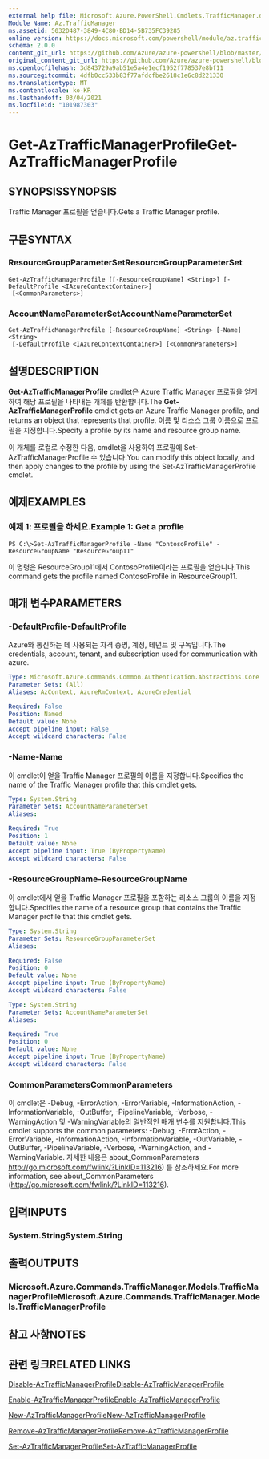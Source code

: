 ```yaml
---
external help file: Microsoft.Azure.PowerShell.Cmdlets.TrafficManager.dll-Help.xml
Module Name: Az.TrafficManager
ms.assetid: 5032D487-3849-4C80-BD14-5B735FC39285
online version: https://docs.microsoft.com/powershell/module/az.trafficmanager/get-aztrafficmanagerprofile
schema: 2.0.0
content_git_url: https://github.com/Azure/azure-powershell/blob/master/src/TrafficManager/TrafficManager/help/Get-AzTrafficManagerProfile.md
original_content_git_url: https://github.com/Azure/azure-powershell/blob/master/src/TrafficManager/TrafficManager/help/Get-AzTrafficManagerProfile.md
ms.openlocfilehash: 3d843729a9ab51e5a4e1ecf1952f778537e8bf11
ms.sourcegitcommit: 4dfb0cc533b83f77afdcfbe2618c1e6c8d221330
ms.translationtype: MT
ms.contentlocale: ko-KR
ms.lasthandoff: 03/04/2021
ms.locfileid: "101987303"
---
```

# <span data-ttu-id="c6736-101">Get-AzTrafficManagerProfile</span><span class="sxs-lookup"><span data-stu-id="c6736-101">Get-AzTrafficManagerProfile</span></span>

## <span data-ttu-id="c6736-102">SYNOPSIS</span><span class="sxs-lookup"><span data-stu-id="c6736-102">SYNOPSIS</span></span>
<span data-ttu-id="c6736-103">Traffic Manager 프로필을 얻습니다.</span><span class="sxs-lookup"><span data-stu-id="c6736-103">Gets a Traffic Manager profile.</span></span>

## <span data-ttu-id="c6736-104">구문</span><span class="sxs-lookup"><span data-stu-id="c6736-104">SYNTAX</span></span>

### <span data-ttu-id="c6736-105">ResourceGroupParameterSet</span><span class="sxs-lookup"><span data-stu-id="c6736-105">ResourceGroupParameterSet</span></span>
```
Get-AzTrafficManagerProfile [[-ResourceGroupName] <String>] [-DefaultProfile <IAzureContextContainer>]
 [<CommonParameters>]
```

### <span data-ttu-id="c6736-106">AccountNameParameterSet</span><span class="sxs-lookup"><span data-stu-id="c6736-106">AccountNameParameterSet</span></span>
```
Get-AzTrafficManagerProfile [-ResourceGroupName] <String> [-Name] <String>
 [-DefaultProfile <IAzureContextContainer>] [<CommonParameters>]
```

## <span data-ttu-id="c6736-107">설명</span><span class="sxs-lookup"><span data-stu-id="c6736-107">DESCRIPTION</span></span>
<span data-ttu-id="c6736-108">**Get-AzTrafficManagerProfile** cmdlet은 Azure Traffic Manager 프로필을 얻게 하여 해당 프로필을 나타내는 개체를 반환합니다.</span><span class="sxs-lookup"><span data-stu-id="c6736-108">The **Get-AzTrafficManagerProfile** cmdlet gets an Azure Traffic Manager profile, and returns an object that represents that profile.</span></span>
<span data-ttu-id="c6736-109">이름 및 리소스 그룹 이름으로 프로필을 지정합니다.</span><span class="sxs-lookup"><span data-stu-id="c6736-109">Specify a profile by its name and resource group name.</span></span>

<span data-ttu-id="c6736-110">이 개체를 로컬로 수정한 다음, cmdlet을 사용하여 프로필에 Set-AzTrafficManagerProfile 수 있습니다.</span><span class="sxs-lookup"><span data-stu-id="c6736-110">You can modify this object locally, and then apply changes to the profile by using the Set-AzTrafficManagerProfile cmdlet.</span></span>

## <span data-ttu-id="c6736-111">예제</span><span class="sxs-lookup"><span data-stu-id="c6736-111">EXAMPLES</span></span>

### <span data-ttu-id="c6736-112">예제 1: 프로필을 하세요.</span><span class="sxs-lookup"><span data-stu-id="c6736-112">Example 1: Get a profile</span></span>
```
PS C:\>Get-AzTrafficManagerProfile -Name "ContosoProfile" -ResourceGroupName "ResourceGroup11"
```

<span data-ttu-id="c6736-113">이 명령은 ResourceGroup11에서 ContosoProfile이라는 프로필을 얻습니다.</span><span class="sxs-lookup"><span data-stu-id="c6736-113">This command gets the profile named ContosoProfile in ResourceGroup11.</span></span>

## <span data-ttu-id="c6736-114">매개 변수</span><span class="sxs-lookup"><span data-stu-id="c6736-114">PARAMETERS</span></span>

### <span data-ttu-id="c6736-115">-DefaultProfile</span><span class="sxs-lookup"><span data-stu-id="c6736-115">-DefaultProfile</span></span>
<span data-ttu-id="c6736-116">Azure와 통신하는 데 사용되는 자격 증명, 계정, 테넌트 및 구독입니다.</span><span class="sxs-lookup"><span data-stu-id="c6736-116">The credentials, account, tenant, and subscription used for communication with azure.</span></span>

```yaml
Type: Microsoft.Azure.Commands.Common.Authentication.Abstractions.Core.IAzureContextContainer
Parameter Sets: (All)
Aliases: AzContext, AzureRmContext, AzureCredential

Required: False
Position: Named
Default value: None
Accept pipeline input: False
Accept wildcard characters: False
```

### <span data-ttu-id="c6736-117">-Name</span><span class="sxs-lookup"><span data-stu-id="c6736-117">-Name</span></span>
<span data-ttu-id="c6736-118">이 cmdlet이 얻을 Traffic Manager 프로필의 이름을 지정합니다.</span><span class="sxs-lookup"><span data-stu-id="c6736-118">Specifies the name of the Traffic Manager profile that this cmdlet gets.</span></span>

```yaml
Type: System.String
Parameter Sets: AccountNameParameterSet
Aliases:

Required: True
Position: 1
Default value: None
Accept pipeline input: True (ByPropertyName)
Accept wildcard characters: False
```

### <span data-ttu-id="c6736-119">-ResourceGroupName</span><span class="sxs-lookup"><span data-stu-id="c6736-119">-ResourceGroupName</span></span>
<span data-ttu-id="c6736-120">이 cmdlet에서 얻을 Traffic Manager 프로필을 포함하는 리소스 그룹의 이름을 지정합니다.</span><span class="sxs-lookup"><span data-stu-id="c6736-120">Specifies the name of a resource group that contains the Traffic Manager profile that this cmdlet gets.</span></span>

```yaml
Type: System.String
Parameter Sets: ResourceGroupParameterSet
Aliases:

Required: False
Position: 0
Default value: None
Accept pipeline input: True (ByPropertyName)
Accept wildcard characters: False
```

```yaml
Type: System.String
Parameter Sets: AccountNameParameterSet
Aliases:

Required: True
Position: 0
Default value: None
Accept pipeline input: True (ByPropertyName)
Accept wildcard characters: False
```

### <span data-ttu-id="c6736-121">CommonParameters</span><span class="sxs-lookup"><span data-stu-id="c6736-121">CommonParameters</span></span>
<span data-ttu-id="c6736-122">이 cmdlet은 -Debug, -ErrorAction, -ErrorVariable, -InformationAction, -InformationVariable, -OutBuffer, -PipelineVariable, -Verbose, -WarningAction 및 -WarningVariable의 일반적인 매개 변수를 지원합니다.</span><span class="sxs-lookup"><span data-stu-id="c6736-122">This cmdlet supports the common parameters: -Debug, -ErrorAction, -ErrorVariable, -InformationAction, -InformationVariable, -OutVariable, -OutBuffer, -PipelineVariable, -Verbose, -WarningAction, and -WarningVariable.</span></span> <span data-ttu-id="c6736-123">자세한 내용은 about_CommonParameters http://go.microsoft.com/fwlink/?LinkID=113216) 를 참조하세요.</span><span class="sxs-lookup"><span data-stu-id="c6736-123">For more information, see about_CommonParameters (http://go.microsoft.com/fwlink/?LinkID=113216).</span></span>

## <span data-ttu-id="c6736-124">입력</span><span class="sxs-lookup"><span data-stu-id="c6736-124">INPUTS</span></span>

### <span data-ttu-id="c6736-125">System.String</span><span class="sxs-lookup"><span data-stu-id="c6736-125">System.String</span></span>

## <span data-ttu-id="c6736-126">출력</span><span class="sxs-lookup"><span data-stu-id="c6736-126">OUTPUTS</span></span>

### <span data-ttu-id="c6736-127">Microsoft.Azure.Commands.TrafficManager.Models.TrafficManagerProfile</span><span class="sxs-lookup"><span data-stu-id="c6736-127">Microsoft.Azure.Commands.TrafficManager.Models.TrafficManagerProfile</span></span>

## <span data-ttu-id="c6736-128">참고 사항</span><span class="sxs-lookup"><span data-stu-id="c6736-128">NOTES</span></span>

## <span data-ttu-id="c6736-129">관련 링크</span><span class="sxs-lookup"><span data-stu-id="c6736-129">RELATED LINKS</span></span>

[<span data-ttu-id="c6736-130">Disable-AzTrafficManagerProfile</span><span class="sxs-lookup"><span data-stu-id="c6736-130">Disable-AzTrafficManagerProfile</span></span>](./Disable-AzTrafficManagerProfile.md)

[<span data-ttu-id="c6736-131">Enable-AzTrafficManagerProfile</span><span class="sxs-lookup"><span data-stu-id="c6736-131">Enable-AzTrafficManagerProfile</span></span>](./Enable-AzTrafficManagerProfile.md)

[<span data-ttu-id="c6736-132">New-AzTrafficManagerProfile</span><span class="sxs-lookup"><span data-stu-id="c6736-132">New-AzTrafficManagerProfile</span></span>](./New-AzTrafficManagerProfile.md)

[<span data-ttu-id="c6736-133">Remove-AzTrafficManagerProfile</span><span class="sxs-lookup"><span data-stu-id="c6736-133">Remove-AzTrafficManagerProfile</span></span>](./Remove-AzTrafficManagerProfile.md)

[<span data-ttu-id="c6736-134">Set-AzTrafficManagerProfile</span><span class="sxs-lookup"><span data-stu-id="c6736-134">Set-AzTrafficManagerProfile</span></span>](./Set-AzTrafficManagerProfile.md)


